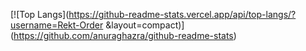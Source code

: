 [![Top Langs](https://github-readme-stats.vercel.app/api/top-langs/?username=Rekt-Order
&layout=compact)]
(https://github.com/anuraghazra/github-readme-stats)


